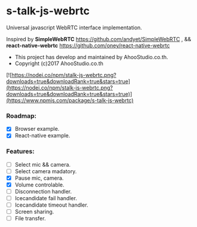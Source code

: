 # s-talk-js-webrtc

Universal javascript WebRTC interface implementation.

Inspired by **SimpleWebRTC** https://github.com/andyet/SimpleWebRTC ,
&& **react-native-webrtc** https://github.com/oney/react-native-webrtc
* This project has develop and maintained by AhooStudio.co.th.
* Copyright (c)2017 AhooStudio.co.th

[![https://nodei.co/npm/stalk-js-webrtc.png?downloads=true&downloadRank=true&stars=true](https://nodei.co/npm/stalk-js-webrtc.png?downloads=true&downloadRank=true&stars=true)](https://www.npmjs.com/package/s-talk-js-webrtc)

### Roadmap: 
- [x] Browser example.
- [x] React-native example.

### Features:
- [ ] Select mic && camera.
- [ ] Select camera madatory.
- [x] Pause mic, camera.
- [x] Volume controlable.
- [ ] Disconnection handler.
- [ ] Icecandidate fail handler.
- [ ] Icecandidate timeout handler.
- [ ] Screen sharing.
- [ ] File transfer.
